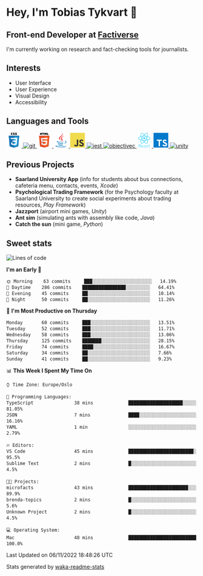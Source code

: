 # Hey, I'm Tobias Tykvart 🦉
## Front-end Developer at [Factiverse](https://www.factiverse.no/)

I'm currently working on research and fact-checking tools for journalists.

## Interests

- User Interface
- User Experience
- Visual Design
- Accessibility

## Languages and Tools
<p align="left"> <a href="https://www.w3schools.com/css/" target="_blank" rel="noreferrer"> <img src="https://raw.githubusercontent.com/devicons/devicon/master/icons/css3/css3-original-wordmark.svg" alt="css3" width="40" height="40"/> </a> <a href="https://git-scm.com/" target="_blank" rel="noreferrer"> <img src="https://www.vectorlogo.zone/logos/git-scm/git-scm-icon.svg" alt="git" width="40" height="40"/> </a> <a href="https://www.w3.org/html/" target="_blank" rel="noreferrer"> <img src="https://raw.githubusercontent.com/devicons/devicon/master/icons/html5/html5-original-wordmark.svg" alt="html5" width="40" height="40"/> </a> <a href="https://www.java.com" target="_blank" rel="noreferrer"> <img src="https://raw.githubusercontent.com/devicons/devicon/master/icons/java/java-original.svg" alt="java" width="40" height="40"/> </a> <a href="https://developer.mozilla.org/en-US/docs/Web/JavaScript" target="_blank" rel="noreferrer"> <img src="https://raw.githubusercontent.com/devicons/devicon/master/icons/javascript/javascript-original.svg" alt="javascript" width="40" height="40"/> </a> <a href="https://jestjs.io" target="_blank" rel="noreferrer"> <img src="https://www.vectorlogo.zone/logos/jestjsio/jestjsio-icon.svg" alt="jest" width="40" height="40"/> </a> <a href="https://developer.apple.com/library/archive/documentation/Cocoa/Conceptual/ProgrammingWithObjectiveC/Introduction/Introduction.html" target="_blank" rel="noreferrer"> <img src="https://www.vectorlogo.zone/logos/apple_objectivec/apple_objectivec-icon.svg" alt="objectivec" width="40" height="40"/> </a> <a href="https://reactjs.org/" target="_blank" rel="noreferrer"> <img src="https://raw.githubusercontent.com/devicons/devicon/master/icons/react/react-original-wordmark.svg" alt="react" width="40" height="40"/> </a> <a href="https://www.typescriptlang.org/" target="_blank" rel="noreferrer"> <img src="https://raw.githubusercontent.com/devicons/devicon/master/icons/typescript/typescript-original.svg" alt="typescript" width="40" height="40"/> </a> <a href="https://unity.com/" target="_blank" rel="noreferrer"> <img src="https://www.vectorlogo.zone/logos/unity3d/unity3d-icon.svg" alt="unity" width="40" height="40"/> </a> </p>

## Previous Projects

- **Saarland University App** (info for students about bus connections, cafeteria menu, contacts, events, *Xcode*)
- **Psychological Trading Framework** (for the Psychology faculty at Saarland University to create social experiments about trading resources, *Play Framework*)
- **Jazzport** (airport mini games, *Unity*)
- **Ant sim** (simulating ants with assembly like code, *Java*)
- **Catch the sun** (mini game, *Python*)

## Sweet stats

<!--START_SECTION:waka-->
![Lines of code](https://img.shields.io/badge/From%20Hello%20World%20I%27ve%20Written-191%20Thousand%20lines%20of%20code-blue)

**I'm an Early 🐤** 

```text
🌞 Morning    63 commits     ███░░░░░░░░░░░░░░░░░░░░░░   14.19% 
🌆 Daytime    286 commits    ████████████████░░░░░░░░░   64.41% 
🌃 Evening    45 commits     ██░░░░░░░░░░░░░░░░░░░░░░░   10.14% 
🌙 Night      50 commits     ██░░░░░░░░░░░░░░░░░░░░░░░   11.26%

```
📅 **I'm Most Productive on Thursday** 

```text
Monday       60 commits     ███░░░░░░░░░░░░░░░░░░░░░░   13.51% 
Tuesday      52 commits     ███░░░░░░░░░░░░░░░░░░░░░░   11.71% 
Wednesday    58 commits     ███░░░░░░░░░░░░░░░░░░░░░░   13.06% 
Thursday     125 commits    ███████░░░░░░░░░░░░░░░░░░   28.15% 
Friday       74 commits     ████░░░░░░░░░░░░░░░░░░░░░   16.67% 
Saturday     34 commits     ██░░░░░░░░░░░░░░░░░░░░░░░   7.66% 
Sunday       41 commits     ██░░░░░░░░░░░░░░░░░░░░░░░   9.23%

```


📊 **This Week I Spent My Time On** 

```text
⌚︎ Time Zone: Europe/Oslo

💬 Programming Languages: 
TypeScript               38 mins             ████████████████████░░░░░   81.05% 
JSON                     7 mins              ████░░░░░░░░░░░░░░░░░░░░░   16.16% 
YAML                     1 min               ░░░░░░░░░░░░░░░░░░░░░░░░░   2.79%

🔥 Editors: 
VS Code                  45 mins             ████████████████████████░   95.5% 
Sublime Text             2 mins              █░░░░░░░░░░░░░░░░░░░░░░░░   4.5%

🐱‍💻 Projects: 
microfacts               43 mins             ██████████████████████░░░   89.9% 
brenda-topics            2 mins              █░░░░░░░░░░░░░░░░░░░░░░░░   5.6% 
Unknown Project          2 mins              █░░░░░░░░░░░░░░░░░░░░░░░░   4.5%

💻 Operating System: 
Mac                      48 mins             █████████████████████████   100.0%

```


 Last Updated on 06/11/2022 18:48:26 UTC
<!--END_SECTION:waka-->
Stats generated by [waka-readme-stats](https://github.com/anmol098/waka-readme-stats)
